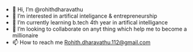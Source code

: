 - 👋 Hi, I’m @rohithdharavathu
- 👀 I’m interested in artifical inteligance & entrepreneurship 
- 🌱 I’m currently learning b.tech 4th year in artifical intelligance
- 💞️ I’m looking to collaborate on anyt thing which help me to become a millionaire
- 📫 How to reach me Rohith.dharavathu.112@gmail.com

<!---
rohithdharavathu/rohithdharavathu is a ✨ special ✨ repository because its `README.md` (this file) appears on your GitHub profile.
You can click the Preview link to take a look at your changes.
--->
